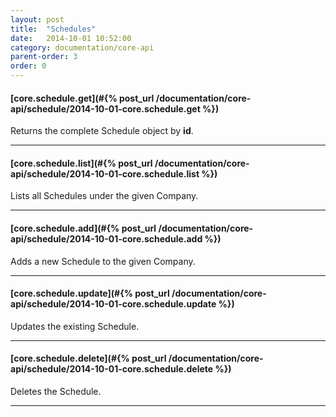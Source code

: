 ```yaml
---
layout: post
title:  "Schedules"
date:   2014-10-01 10:52:00
category: documentation/core-api
parent-order: 3
order: 0
---
```


#### [core.schedule.get](#{% post_url /documentation/core-api/schedule/2014-10-01-core.schedule.get %})

Returns the complete Schedule object by **id**.

***

#### [core.schedule.list](#{% post_url /documentation/core-api/schedule/2014-10-01-core.schedule.list %})

Lists all Schedules under the given Company.

***

#### [core.schedule.add](#{% post_url /documentation/core-api/schedule/2014-10-01-core.schedule.add %})

Adds a new Schedule to the given Company.

***

#### [core.schedule.update](#{% post_url /documentation/core-api/schedule/2014-10-01-core.schedule.update %})

Updates the existing Schedule.

***

#### [core.schedule.delete](#{% post_url /documentation/core-api/schedule/2014-10-01-core.schedule.delete %})

Deletes the Schedule.

***